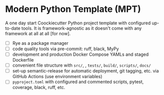 # Modern Python Template (MPT)
A one day start Coockiecutter Python project template with configured up-to-date tools.
It is framework-agnostic as it doesn't come with any framework at all at all [for now].

- [ ] Rye as a package manager
- [ ] code quality tools via pre-commit: ruff, black, MyPy
- [ ] development and production Docker Compose YAMLs and staged Dockerfile
- [ ] convenient file structure with `src/`, , `tests/`, `build/`, `scripts/`, `docs/`
- [ ] set-up semantic-release for automatic deployment, git tagging, etc. via GitHub Actions (use environment variables)
- [ ] `pyproject.toml` with configured and commented scripts, pytest, coverage, black, ruff, etc.
